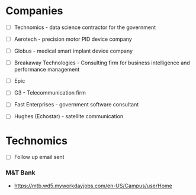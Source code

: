 # Companies
- [ ] Technomics - data science contractor for the government 
- [ ] Aerotech - precision motor PID device company 
- [ ] Globus - medical smart implant device company 
- [ ] Breakaway Technologies - Consulting firm for business intelligence and performance management 
- [ ] Epic 
- [ ] G3 - Telecommunication firm 
- [ ] Fast Enterprises - government software consultant 
- [ ] Hughes (Echostar) - satellite communication 


# Technomics
- [ ] Follow up email sent

### M&T Bank 
- https://mtb.wd5.myworkdayjobs.com/en-US/Campus/userHome
